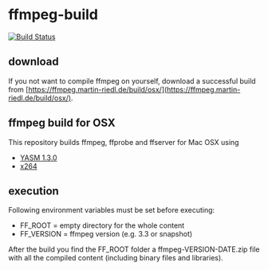 # ffmpeg-build
[![Build Status](https://travis-ci.org/martinr92/ffmpeg-build.svg?branch=master)](https://travis-ci.org/martinr92/ffmpeg-build)

## download
If you not want to compile ffmpeg on yourself, download a successful build from [https://ffmpeg.martin-riedl.de/build/osx/](https://ffmpeg.martin-riedl.de/build/osx/).

## ffmpeg build for OSX
This repository builds ffmpeg, ffprobe and ffserver for Mac OSX using
- [YASM 1.3.0](http://yasm.tortall.net/)
- [x264](http://www.videolan.org/developers/x264.html)

## execution
Following environment variables must be set before executing:
- FF_ROOT = empty directory for the whole content
- FF_VERSION = ffmpeg version (e.g. 3.3 or snapshot)

After the build you find the FF_ROOT folder a ffmpeg-VERSION-DATE.zip file with all the compiled content (including binary files and libraries).

